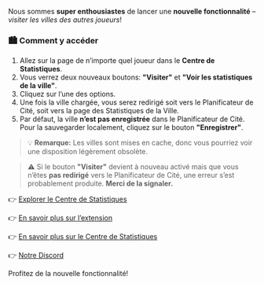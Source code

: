 Nous sommes **super enthousiastes** de lancer une **nouvelle fonctionnalité** – *visiter les villes des autres joueurs*!

### 🏙️ Comment y accéder
1. Allez sur la page de n’importe quel joueur dans le **Centre de Statistiques**.
2. Vous verrez deux nouveaux boutons: **"Visiter"** et **"Voir les statistiques de la ville"**.
3. Cliquez sur l’une des options.
4. Une fois la ville chargée, vous serez redirigé soit vers le Planificateur de Cité, soit vers la page des Statistiques de la Ville.
5. Par défaut, la ville **n’est pas enregistrée** dans le Planificateur de Cité. Pour la sauvegarder localement, cliquez sur le bouton **"Enregistrer"**.

> 💡 **Remarque:** Les villes sont mises en cache, donc vous pourriez voir une disposition légèrement obsolète.

> ⚠️ Si le bouton **"Visiter"** devient à nouveau activé mais que vous n’êtes **pas redirigé** vers le Planificateur de Cité, une erreur s’est probablement produite. **Merci de la signaler.**

👉 [Explorer le Centre de Statistiques](https://forgeofgames.com/stats-hub)

👉 [En savoir plus sur l’extension](https://forgeofgames.com/help/browser-extension)

👉 [En savoir plus sur le Centre de Statistiques](https://forgeofgames.com/help/stats-hub)

👉 [Notre Discord](https://discord.gg/4vFeeh7CZn)

Profitez de la nouvelle fonctionnalité!
